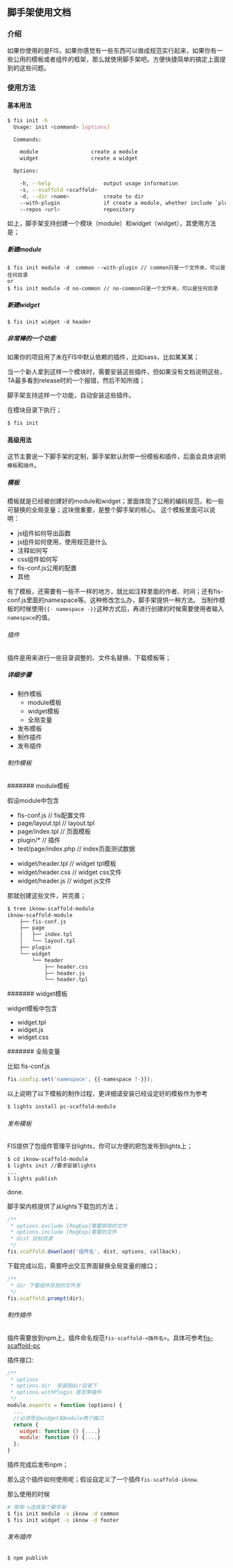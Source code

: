 ## 脚手架使用文档

### 介绍
如果你使用的是FIS，如果你感觉有一些东西可以做成规范实行起来，如果你有一些公用的模板或者组件的框架，那么就使用脚手架吧。方便快捷简单的搞定上面提到的这些问题。

### 使用方法

#### 基本用法

```bash
$ fis init -h
  Usage: init <command> [options]

  Commands:

    module                 create a module
    widget                 create a widget

  Options:

    -h, --help                 output usage information
    -s, --scaffold <scaffold>
    -d, --dir <name>           create to dir
    --with-plugin              if create a module, whether include `plugin`
    --repos <url>              repository
```

如上，脚手架支持创建一个模块（module）和widget（widget），其使用方法是；

##### 新建module
```
$ fis init module -d  common --with-plugin // common只是一个文件夹，可以是任何目录
or
$ fis init module -d no-common // no-common只是一个文件夹，可以是任何目录
```
##### 新建widget

```
$ fis init widget -d header
```

##### 非常棒的一个功能

如果你的项目用了未在FIS中默认依赖的插件，比如sass，比如某某某；

当一个新人拿到这样一个模块时，需要安装这些插件，但如果没有文档说明这些，TA最多看到release时的一个报错，然后不知所措；

脚手架支持这样一个功能，自动安装这些插件。

在模块目录下执行；
```bash
$ fis init
```

#### 高级用法
这节主要说一下脚手架的定制，脚手架默认附带一份模板和插件，后面会具体说明`模板`和`插件`。

##### 模板

模板就是已经被创建好的module和widget；里面体现了公用的编码规范，和一些可替换的全局变量；这块很重要，是整个脚手架的核心。
这个模板里面可以说明：

+ js组件如何导出函数
+ js组件如何使用，使用规范是什么
+ 注释如何写
+ css组件如何写
+ fis-conf.js公用的配置
+ 其他

有了模板，还需要有一些不一样的地方，就比如注释里面的作者、时间；还有fis-conf.js里面的namespace等。这种修改怎么办，脚手架提供一种方法。
当制作模板的时候使用`{{- namespace -}}`这种方式后，再进行创建的时候需要使用者输入`namespace`的值。

###### 插件
插件是用来进行一些目录调整的、文件名替换、下载模板等；

##### 详细步骤
+ 制作模板
    + module模板
    + widget模板
    + 全局变量
+ 发布模板
+ 制作插件
+ 发布插件


###### 制作模板

####### module模板

假设module中包含

+ fis-conf.js          // fis配置文件
+ page/layout.tpl      // layout.tpl
+ page/index.tpl       // 页面模板
+ plugin/*             // 插件
+ test/page/index.php  // index页面测试数据
* widget/header.tpl    // widget tpl模板
* widget/header.css    // widget css文件
* widget/header.js     // widget js文件

那就创建这些文件，并完善；

```bash
$ tree iknow-scaffold-module
iknow-scaffold-module
    ├── fis-conf.js
    ├── page
    │   ├── index.tpl
    │   └── layout.tpl
    ├── plugin
    └── widget
        └── header
            ├── header.css
            ├── header.js
            └── header.tpl
```


####### widget模板

widget模板中包含
+ widget.tpl
+ widget.js
+ widget.css

####### 全局变量

比如 fis-conf.js

```javascript
fis.config.set('namespace', {{-namespace ?-}});
```

以上说明了以下模板的制作过程，更详细请安装已经设定好的模板作为参考

```bash
$ lights install pc-scaffold-module
```
###### 发布模板

FIS提供了包组件管理平台lights，你可以方便的把包发布到lights上；

```bash
$ cd iknow-scaffold-module
$ lights init //要求安装lights
...
$ lights publish
```
done.

脚手架内核提供了从lights下载包的方法；

```javascript
/**
 * options.exclude [RegExp]需要排除的文件
 * options.include [RegExp]需要的文件
 * dist 目标目录
 */
fis.scaffold.downlaod('组件名', dist, options, callback);
```
下载完成以后，需要呼出交互界面替换全局变量的接口；

```javascript
/**
 * dir 下载组件存放的文件夹
 */
fis.scaffold.prompt(dir);
```

###### 制作插件

插件需要放到npm上，插件命名规范`fis-scaffold-<插件名>`。具体可参考[fis-scaffold-pc](https://github.com/xiangshouding/fis-scaffold-pc)

插件接口:

```javascript
/**
 * options
 * options.dir  安装到dir目录下
 * options.withPlugin 是否带插件
 */
module.exports = function (options) {
  ...
  //必须导出widget和module两个接口
  return {
    widget: function () {....}
    module: function () {....}
  };
}

```

插件完成后发布npm；

那么这个插件如何使用呢；假设自定义了一个插件`fis-scaffold-iknow`.

那么使用的时候

```bash
# 使用-s选择某个脚手架
$ fis init module -s iknow -d common
$ fis init widget -s iknow -d footer
```

###### 发布插件

```bash
$ npm publish
```